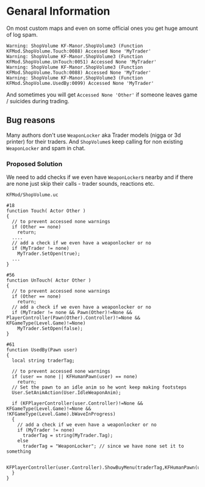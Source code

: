 # Genaral Information

On most custom maps and even on some official ones you get huge amount of log spam.

```clike
Warning: ShopVolume KF-Manor.ShopVolume3 (Function KFMod.ShopVolume.Touch:0088) Accessed None 'MyTrader'
Warning: ShopVolume KF-Manor.ShopVolume3 (Function KFMod.ShopVolume.UnTouch:0051) Accessed None 'MyTrader'
Warning: ShopVolume KF-Manor.ShopVolume3 (Function KFMod.ShopVolume.Touch:0088) Accessed None 'MyTrader'
Warning: ShopVolume KF-Manor.ShopVolume3 (Function KFMod.ShopVolume.UsedBy:0099) Accessed None 'MyTrader'
```

And sometimes you will get `Accessed None 'Other'` if someone leaves game / suicides during trading.

## Bug reasons

Many authors don't use `WeaponLocker` aka Trader models (nigga or 3d printer) for their traders. And `ShopVolume`s keep calling for non existing `WeaponLocker` and spam in chat.

### Proposed Solution

We need to add checks if we even have `WeaponLocker`s nearby and if there are none just skip their calls - trader sounds, reactions etc.

`KFMod/ShopVolume.uc`

```clike
#18
function Touch( Actor Other )
{
  // to prevent accessed none warnings
  if (Other == none)
    return;
  ....
  // add a check if we even have a weaponlocker or no
  if (MyTrader != none)
    MyTrader.SetOpen(true);
  ...
}

#56
function UnTouch( Actor Other )
{
  // to prevent accessed none warnings
  if (Other == none)
    return;
  // add a check if we even have a weaponlocker or no
  if (MyTrader != none && Pawn(Other)!=None && PlayerController(Pawn(Other).Controller)!=None && KFGameType(Level.Game)!=None)
    MyTrader.SetOpen(false);
}

#61
function UsedBy(Pawn user)
{
  local string traderTag;

  // to prevent accessed none warnings
  if (user == none || KFHumanPawn(user) == none)
    return;
  // Set the pawn to an idle anim so he wont keep making footsteps
  User.SetAnimAction(User.IdleWeaponAnim);

  if (KFPlayerController(user.Controller)!=None && KFGameType(Level.Game)!=None && !KFGameType(Level.Game).bWaveInProgress)
  {
    // add a check if we even have a weaponlocker or no
    if (MyTrader != none)
      traderTag = string(MyTrader.Tag);
    else
      traderTag = "WeaponLocker"; // since we have none set it to something

    KFPlayerController(user.Controller).ShowBuyMenu(traderTag,KFHumanPawn(user).MaxCarryWeight);
  }
}
```
